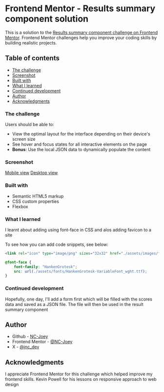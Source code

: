 # Frontend Mentor - Results summary component solution

This is a solution to the [Results summary component challenge on Frontend Mentor](https://www.frontendmentor.io/challenges/results-summary-component-CE_K6s0maV). Frontend Mentor challenges help you improve your coding skills by building realistic projects. 

## Table of contents
  - [The challenge](#the-challenge)
  - [Screenshot](#screenshot)
  - [Built with](#built-with)
  - [What I learned](#what-i-learned)
  - [Continued development](#continued-development)
  - [Author](#author)
  - [Acknowledgments](#acknowledgments)


### The challenge

Users should be able to:

- View the optimal layout for the interface depending on their device's screen size
- See hover and focus states for all interactive elements on the page
- **Bonus**: Use the local JSON data to dynamically populate the content

### Screenshot

[Mobile view](./solution/fullscreen.png)
[Desktop view](./solution/mobile.png)


### Built with

- Semantic HTML5 markup
- CSS custom properties
- Flexbox

### What I learned

I learnt about adding using font-face in CSS and alos adding favicon to a site

To see how you can add code snippets, see below:

```html
<link rel="icon" type="image/png" sizes="32x32" href="./assets/images/favicon-32x32.png">
```
```css
@font-face {
    font-family: "HankenGrotesk";
    src: url(./assets/fonts/HankenGrotesk-VariableFont_wght.ttf);
}
```


### Continued development

Hopefully, one day, I'll add a form first which will be filled with the scores data and saved as a JSON file. The file will then be used in the result summary component


## Author

- Github - [NC-Joey](https://www.github.com/NC-Joey)
- Frontend Mentor - [@NC-Joey](https://www.frontendmentor.io/profile/NC-Joey)
- X - [@jnc_dev](https://x.com/jnc_dev)


## Acknowledgments
I appreciate Frontend Mentor for this challenge which helped improve my frontend skills. Kevin Powell for his lessons on responsive approach to web design

